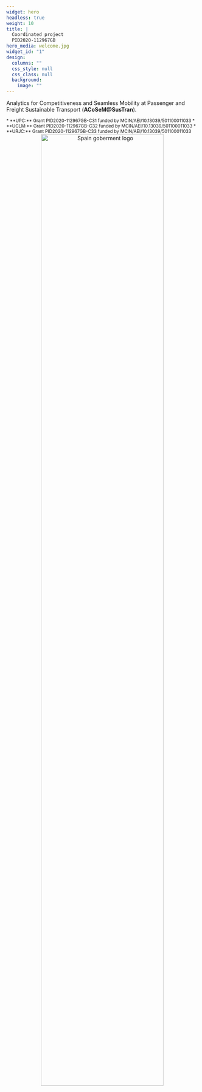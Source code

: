 ```yaml
---
widget: hero
headless: true
weight: 10
title: |
  Coordinated project
  PID2020-112967GB
hero_media: welcome.jpg
widget_id: "1"
design:
  columns: ""
  css_style: null
  css_class: null
  background:
    image: ""
---
```

Analytics for Competitiveness and Seamless Mobility at Passenger and Freight Sustainable Transport (**ACoSeM@SusTran**).

<small>
* **UPC:** Grant PID2020-112967GB-C31 funded by MCIN/AEI/10.13039/501100011033 
* **UCLM:** Grant PID2020-112967GB-C32 funded by MCIN/AEI/10.13039/501100011033 
* **URJC:** Grant PID2020-112967GB-C33 funded by MCIN/AEI/10.13039/501100011033 
</small>

<center><img src="/files/images/micinn_gob_web_aei_2.jpg" alt="Spain goberment logo" width="80%"/></center>